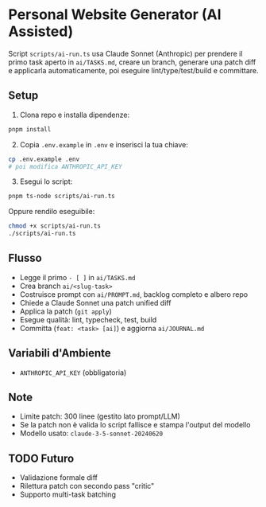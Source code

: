 # Personal Website Generator (AI Assisted)

Script `scripts/ai-run.ts` usa Claude Sonnet (Anthropic) per prendere il primo task aperto in `ai/TASKS.md`, creare un branch, generare una patch diff e applicarla automaticamente, poi eseguire lint/type/test/build e committare.

## Setup

1. Clona repo e installa dipendenze:
```bash
pnpm install
```
2. Copia `.env.example` in `.env` e inserisci la tua chiave:
```bash
cp .env.example .env
# poi modifica ANTHROPIC_API_KEY
```
3. Esegui lo script:
```bash
pnpm ts-node scripts/ai-run.ts
```
Oppure rendilo eseguibile:
```bash
chmod +x scripts/ai-run.ts
./scripts/ai-run.ts
```

## Flusso
- Legge il primo `- [ ]` in `ai/TASKS.md`
- Crea branch `ai/<slug-task>`
- Costruisce prompt con `ai/PROMPT.md`, backlog completo e albero repo
- Chiede a Claude Sonnet una patch unified diff
- Applica la patch (`git apply`)
- Esegue qualità: lint, typecheck, test, build
- Committa (`feat: <task> [ai]`) e aggiorna `ai/JOURNAL.md`

## Variabili d'Ambiente
- `ANTHROPIC_API_KEY` (obbligatoria)

## Note
- Limite patch: 300 linee (gestito lato prompt/LLM)
- Se la patch non è valida lo script fallisce e stampa l'output del modello
- Modello usato: `claude-3-5-sonnet-20240620`

## TODO Futuro
- Validazione formale diff
- Rilettura patch con secondo pass "critic"
- Supporto multi-task batching

